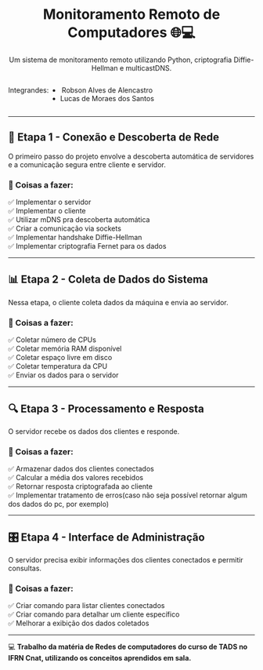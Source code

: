 <div align="center">
  <h1>Monitoramento Remoto de Computadores 🌐💻</h1> 
  <p>Um sistema de monitoramento remoto utilizando Python, criptografia Diffie-Hellman e multicastDNS.</p>
  <div style = "display:flex"> 
    <p>Integrandes: </p>
    <ul>
      <li>Robson Alves de Alencastro</li>
      <li>Lucas de Moraes dos Santos</li>
    </ul>
  </div>
 
</div>

---

## 🚀 Etapa 1 - Conexão e Descoberta de Rede  
O primeiro passo do projeto envolve a descoberta automática de servidores e a comunicação segura entre cliente e servidor.

### 📌 Coisas a fazer:
✅ Implementar o servidor  
✅ Implementar o cliente  
✅ Utilizar mDNS pra descoberta automática  
✅ Criar a comunicação via sockets  
✅ Implementar handshake Diffie-Hellman  
✅ Implementar criptografia Fernet para os dados  

---

## 📊 Etapa 2 - Coleta de Dados do Sistema  
Nessa etapa, o cliente coleta dados da máquina e  envia ao servidor.

### 📌 Coisas a fazer:
✅ Coletar número de CPUs  
✅ Coletar memória RAM disponível  
✅ Coletar espaço livre em disco  
✅ Coletar temperatura da CPU  
✅ Enviar os dados para o servidor  

---

## 🔍 Etapa 3 - Processamento e Resposta  
O servidor recebe os dados dos clientes e responde.

### 📌 Coisas a fazer:
✅ Armazenar dados dos clientes conectados  
✅ Calcular a média dos valores recebidos  
✅ Retornar resposta criptografada ao cliente  
✅ Implementar tratamento de erros(caso não seja possível retornar algum dos dados do pc, por exemplo)  

---

## 🎛️ Etapa 4 - Interface de Administração  
O servidor precisa exibir informações dos clientes conectados e permitir consultas.

### 📌 Coisas a fazer:
✅ Criar comando para listar clientes conectados  
✅ Criar comando para detalhar um cliente específico  
✅ Melhorar a exibição dos dados coletados  

---

💻 **Trabalho da matéria de Redes de computadores do curso de TADS no IFRN Cnat, utilizando os conceitos aprendidos em sala.**
